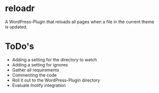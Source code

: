 reloadr
=======

A WordPress-Plugin that reloads all pages when a file in the current theme is updated.


ToDo's
=======
* Adding a setting for the directory to watch
* Adding a setting for ignores
* Gather all requirements
* Commenting the code
* Roll it out to the WordPress-Plugin directory
* Evaluate Inotify integration